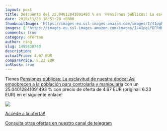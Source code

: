 ```yaml
---
layout: post
title: Descuento del 25.04012841091493 % en 'Pensiones públicas: La esclavitud de nue'
date: 2019/11/28 18:51:29 +0000
thumbnailImage: 'https://images-eu.ssl-images-amazon.com/images/I/41pgLfDFRdL._SL200_.jpg'
images: [ 'https://images-eu.ssl-images-amazon.com/images/I/41pgLfDFRdL._SL200_.jpg' ]
comments: true
category: ofertas
author: ring
slug: 1495438740
description:
actualPrice: 4.67 EUR
comparePrice: 6.23 EUR
inStock: true
---
```


Tienes [Pensiones públicas: La esclavitud de nuestra época: Así empobrecen a la población para controlarla y manipularla](https://www.amazon.com/dp/1495438740/?tag=redken08-20) con un 25.04012841091493 % con precio de oferta de 4.67 EUR (original: 6.23 EUR) en el siguiente enlace!

[![](https://images-eu.ssl-images-amazon.com/images/I/41pgLfDFRdL._SL200_.jpg)](https://www.amazon.com/dp/1495438740/?tag=redken08-20)

[Accede a la oferta!!](https://www.amazon.com/dp/1495438740/?tag=redken08-20)

[Consulta otras ofertas en nuestro canal de telegram](https://t.me/s/ofertas25)

